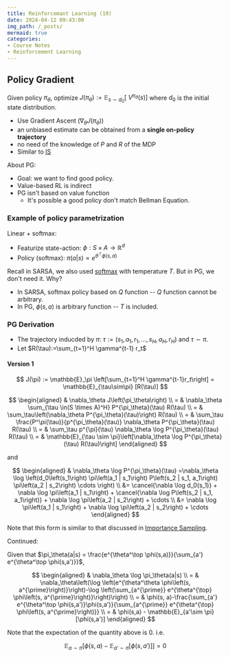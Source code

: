 ```yaml
---
title: Reinforcemant Learning (19)
date: 2024-04-12 09:43:00
img_path: /_posts/
mermaid: true
categories:
- Course Notes
- Reinforcement Learning
---
```


## Policy Gradient

Given policy $\pi_\theta$, optimize ${J}\left(\pi_\theta\right):=\mathbb{E}_{s\sim d_0}\left[{~V}^{\pi_\theta}(s)\right]$
 where $d_0$ is the initial state distribution.

- Use Gradient Ascent ($\nabla_\theta {J}\left(\pi_\theta\right)$)
- an unbiased estimate can be obtained from a
**single on-policy trajectory**
- no need of the knowledge of $P$ and $R$ of the MDP
- Similar to [IS](/2024/03/23/reinforcement-learning-lecture-17/#Importance-Sampling)

About PG:

- Goal: we want to find good policy.
- Value-based RL is indirect
- PG isn't based on value function
  - It's possible a good policy don't match Bellman Equation.

### Example of policy parametrization

Linear + softmax:

- Featurize state-action: $\phi: S\times A \rightarrow \mathbb{R}^d$
- Policy (softmax): $\pi(a|s) \propto e^{\theta^{\top} \phi(s, a)}$

Recall in SARSA, we also used [softmax](/2024/03/22/reinforcement-learning-lecture-15/#softmax) with temperature $T$. But in PG, we don't need it. Why?

- In SARSA, softmax policy based on $Q$ function -- $Q$ function cannot be arbitrary.
- In PG, $\phi(s,a)$ is arbitrary function -- $T$ is included.

### PG Derivation

- The trajectory inducded by $\pi$: $\tau:=\left(s_1, a_1, r_1, \ldots, s_{H}, a_{H}, r_{H}\right)$ and $\tau \sim \pi$.
- Let $R(\tau):=\sum_{t=1}^H \gamma^{t-1} r_t$

#### Version 1

$$
J(\pi) := \mathbb{E}_\pi \left[\sum_{t=1}^H \gamma^{t-1}r_t\right] = \mathbb{E}_{\tau\sim\pi} [R(\tau)]
$$

$$
\begin{aligned}
& \nabla_\theta J\left(\pi_\theta\right) \\
= & \nabla_\theta \sum_{\tau \in(S \times A)^H} P^{\pi_\theta}(\tau) R(\tau) \\
= & \sum_\tau\left(\nabla_\theta P^{\pi_\theta}(\tau)\right) R(\tau) \\
= & \sum_\tau \frac{P^\pi(\tau)}{p^{\pi_\theta}(\tau)} \nabla_\theta P^{\pi_\theta}(\tau) R(\tau) \\
= & \sum_\tau p^{\pi}(\tau) \nabla_\theta \log P^{\pi_\theta}(\tau) R(\tau) \\
= & \mathbb{E}_{\tau \sim \pi}\left[\nabla_\theta \log P^{\pi_\theta}(\tau) R(\tau)\right]
\end{aligned}
$$

and

$$
\begin{aligned}
& \nabla_\theta \log P^{\pi_\theta}(\tau)
=\nabla_\theta \log \left(d_0\left(s_1\right) \pi\left(a_1 | s_1\right) P\left(s_2 | s_1, a_1\right) \pi\left(a_2 | s_2\right) \cdots \right) \\
&=
\cancel{\nabla \log d_0(s_1)} +
\nabla \log \pi\left(a_1 | s_1\right) +
\cancel{\nabla \log P\left(s_2 | s_1, a_1\right)} +
\nabla \log \pi\left(a_2 | s_2\right) +
\cdots \\
&=
\nabla \log \pi\left(a_1 | s_1\right) +
\nabla \log \pi\left(a_2 | s_2\right) +
\cdots
\end{aligned}
$$

Note that this form is similar to that discussed in [Importance Sampling](/2024/03/24/reinforcement-learning-lecture-18/#Multi-step-IS-in-MDPs). 

Continued:

Given that $\pi_\theta(a|s) = \frac{e^{\theta^\top \phi(s,a)}}{\sum_{a'} e^{\theta^\top \phi(s,a')}}$,

$$
\begin{aligned}
& \nabla_\theta \log \pi_\theta(a|s) \\
= & \nabla_\theta\left(\log \left(e^{\theta^\theta \phi\left(s, a^{\prime}\right)}\right)-\log \left(\sum_{a^{\prime}} e^{\theta^{\top} \phi\left(s, a^{\prime}\right)}\right)\right) \\
= & \phi(s, a)-\frac{\sum_{a'} e^{\theta^\top \phi(s,a')}\phi(s,a')}{\sum_{a^{\prime}} e^{\theta^{\top} \phi\left(s, a^{\prime}\right)}} \\
= & \phi(s,a) - \mathbb{E}_{a'\sim \pi} [\phi(s,a')]
\end{aligned}
$$

Note that the expectation of the quantity above is $0$. i.e. 

$$
\mathbb{E}_{a\sim\pi}\big[ \phi(s,a) - \mathbb{E}_{a'\sim \pi} [\phi(s,a')] \big] = 0
$$